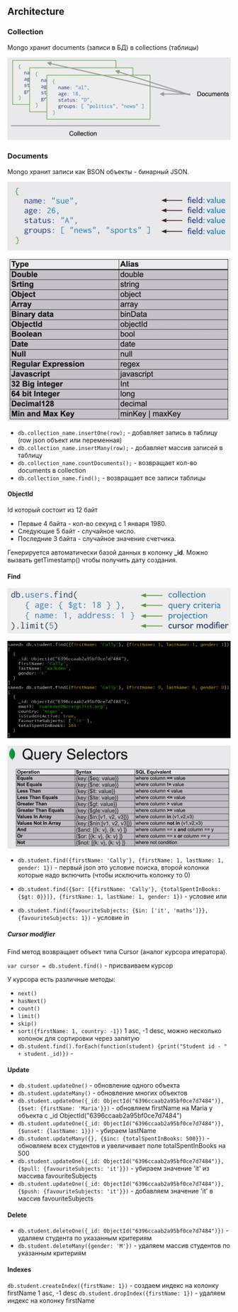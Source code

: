 ## Architecture

### Collection
Mongo хранит documents (записи в БД) в collections (таблицы)

![mongo-collection-documents](https://github.com/ModiconMe/mongodb/blob/main/images/mongo-collection-documents.png)

### Documents

Mongo хранит записи как BSON объекты - бинарный JSON.

![mongo-json](https://github.com/ModiconMe/mongodb/blob/main/images/mongo-json.png)

![bson-datatypes](https://github.com/ModiconMe/mongodb/blob/main/images/bson-datatypes.png)

* `db.collection_name.insertOne(row);` - добавляет запись в таблицу (row json объект или переменная)
* `db.collection_name.insertMany(row);` - добавляет массив записей в таблицу
* `db.collection_name.countDocuments();` - возвращает кол-во documents в collection
* `db.collection_name.find();` - возвращает все записи таблицы

#### ObjectId

Id который состоит из 12 байт
* Первые 4 байта - кол-во секунд с 1 января 1980.
* Следующие 5 байт - случайное число.
* Последние 3 байта - случайное значение счетчика.

Генерируется автоматически базой данных в колонку **_id**. 
Можно вызвать getTimestamp() чтобы получить дату создания.


#### Find

![find-example](https://github.com/ModiconMe/mongodb/blob/main/images/find-example.png)

![find-shell](https://github.com/ModiconMe/mongodb/blob/main/images/find-shell.png)

![query-selectors](https://github.com/ModiconMe/mongodb/blob/main/images/query-selectors.png)

* `db.student.find({firstName: 'Cally'}, {firstName: 1, lastName: 1, gender: 1})` -
первый json это условие поиска, второй колонки которые надо включить (чтобы исключить колонку то 0)

* `db.student.find({$or: [{firstName: 'Cally'}, {totalSpentInBooks: {$gt: 0}}]}, {firstName: 1, lastName: 1, gender: 1})` -
условие или

* `db.student.find({favouriteSubjects: {$in: ['it', 'maths']}}, {favouriteSubjects: 1})` - условие in

##### Cursor modifier

Find метод возвращает объект типа Cursor (аналог курсора итератора).

`var cursor = db.student.find()` - присваиваем курсор

У курсора есть различные методы:
* `next()`
* `hasNext()`
* `count()`
* `limit()`
* `skip()`
* `sort({firstName: 1, country: -1})`  1 asc, -1 desc, можно несколько колонок для сортировки через запятую
* `db.student.find().forEach(function(student) {print("Student id - " + student._id)})` - 

#### Update

* `db.student.updateOne()` - обновление одного объекта
* `db.student.updateMany()` - обновление многих объектов
* `db.student.updateOne({_id: ObjectId("6396ccaab2a95bf0ce7d7484")}, {$set: {firstName: 'Maria'}})` - обновляем firstName на Maria у объекта с _id ObjectId("6396ccaab2a95bf0ce7d7484")
* `db.student.updateOne({_id: ObjectId("6396ccaab2a95bf0ce7d7484")}, {$unset: {lastName: 1}})` - убираем lastName
* `db.student.updateMany({}, {$inc: {totalSpentInBooks: 500}})` - обновляем всех студентов и увеличивает поле totalSpentInBooks на 500
* `db.student.updateOne({_id: ObjectId("6396ccaab2a95bf0ce7d7484")}, {$pull: {favouriteSubjects: 'it'}})` - убираем значение 'it' из массива favouriteSubjects
* `db.student.updateOne({_id: ObjectId("6396ccaab2a95bf0ce7d7484")}, {$push: {favouriteSubjects: 'it'}})` - добавляем значение 'it' в массив favouriteSubjects

#### Delete

* `db.student.deleteOne({_id: ObjectId("6396ccaab2a95bf0ce7d7484")})` - удаляем студента по указанным критериям
* `db.student.deleteMany({gender: 'M'})` - удаляем массив студентов по указанным критериям

#### Indexes

`db.student.createIndex({firstName: 1})` - создаем индекс на колонку firstName 1 asc, -1 desc
`db.student.dropIndex({firstName: 1})` - удаляем индекс на колонку firstName

